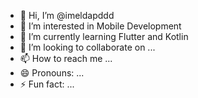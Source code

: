 - 👋 Hi, I’m @imeldapddd
- 👀 I’m interested in Mobile Development
- 🌱 I’m currently learning Flutter and Kotlin
- 💞️ I’m looking to collaborate on ...
- 📫 How to reach me ...
- 😄 Pronouns: ...
- ⚡ Fun fact: ...

<!---
imeldapddd/imeldapddd is a ✨ special ✨ repository because its `README.md` (this file) appears on your GitHub profile.
You can click the Preview link to take a look at your changes.
--->
